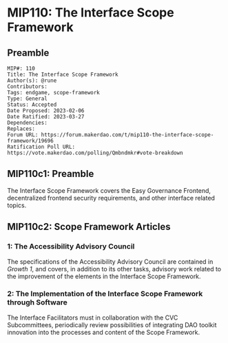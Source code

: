 # MIP110: The Interface Scope Framework

## Preamble

```
MIP#: 110
Title: The Interface Scope Framework
Author(s): @rune
Contributors:
Tags: endgame, scope-framework
Type: General
Status: Accepted
Date Proposed: 2023-02-06
Date Ratified: 2023-03-27
Dependencies:
Replaces:
Forum URL: https://forum.makerdao.com/t/mip110-the-interface-scope-framework/19696
Ratification Poll URL: https://vote.makerdao.com/polling/Qmbndmkr#vote-breakdown
```

## MIP110c1: Preamble

The Interface Scope Framework covers the Easy Governance Frontend, decentralized frontend security requirements, and other interface related topics.

## MIP110c2: Scope Framework Articles

### 1: The Accessibility Advisory Council

The specifications of the Accessibility Advisory Council are contained in *Growth 1*, and covers, in addition to its other tasks, advisory work related to the improvement of the elements in the Interface Scope Framework.

### 2: The Implementation of the Interface Scope Framework through Software

The Interface Facilitators must in collaboration with the CVC Subcommittees, periodically review possibilities of integrating DAO toolkit innovation into the processes and content of the Scope Framework.
